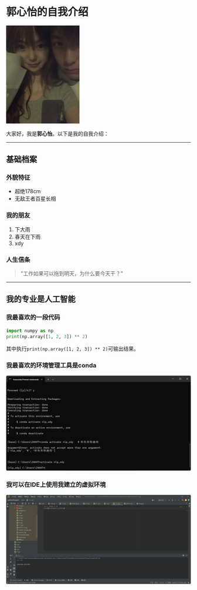 # 郭心怡的自我介绍

<img src="https://github.com/xxyuax/xdydsg/blob/main/images/love.jpg" width="200" alt="我的形象">

大家好，我是**郭心怡**。以下是我的自我介绍：

---

## 基础档案 

### 外貌特征 
- 超绝178cm
- 无敌王者百星长相

### 我的朋友
1. 下大雨
2. 春天在下雨
3. xdy


### 人生信条
> "工作如果可以拖到明天，为什么要今天干？"
---

## 我的专业是人工智能
### 我最喜欢的一段代码

```python
import numpy as np
print(np.array([1, 2, 3]) ** 2)
```
其中执行`print(np.array([1, 2, 3]) ** 2)`可输出结果。

### 我最喜欢的环境管理工具是conda
<img src="https://github.com/xxyuax/xdydsg/blob/main/images/51c371d8a227f1cebd75a0791b46dd0.png" width="800" alt="截图一">

### 我可以在IDE上使用我建立的虚拟环境
<img src="https://github.com/xxyuax/xdydsg/blob/main/images/e6e4e33da7cd7f75e2b4beb5aab3ee9.png" width="800" alt="截图二">

